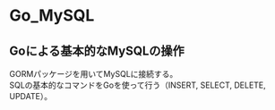 # Go_MySQL
## Goによる基本的なMySQLの操作  
  GORMパッケージを用いてMySQLに接続する。  
  SQLの基本的なコマンドをGoを使って行う（INSERT, SELECT, DELETE, UPDATE）。
